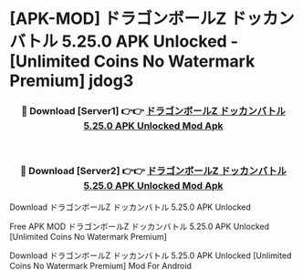 # [APK-MOD] ドラゴンボールZ ドッカンバトル 5.25.0 APK Unlocked - [Unlimited Coins No Watermark Premium] jdog3



<div align="center">
<h3>🔴 Download [Server1] 👉👉 <a href="https://momento.my/?title=ドラゴンボールZ_ドッカンバトル_5.25.0_APK_Unlocked">ドラゴンボールZ ドッカンバトル 5.25.0 APK Unlocked Mod Apk</a></h3><br>

<h3>🔴 Download [Server2] 👉👉 <a href="https://momento.my/?title=ドラゴンボールZ_ドッカンバトル_5.25.0_APK_Unlocked">ドラゴンボールZ ドッカンバトル 5.25.0 APK Unlocked Mod Apk</a></h3>
</div>



Download ドラゴンボールZ ドッカンバトル 5.25.0 APK Unlocked 

Free APK MOD ドラゴンボールZ ドッカンバトル 5.25.0 APK Unlocked [Unlimited Coins No Watermark Premium]

Download ドラゴンボールZ ドッカンバトル 5.25.0 APK Unlocked [Unlimited Coins No Watermark Premium] Mod For Android
